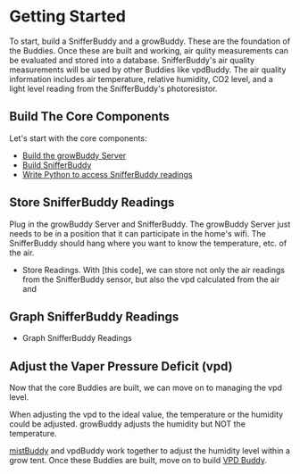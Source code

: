 # Getting Started
To start, build a SnifferBuddy and a growBuddy.  These are the foundation of the Buddies.  Once these are built and working, air qulity measurements can be evaluated and stored into a database.  SnifferBuddy's air quality measurements will be used by other Buddies like vpdBuddy.  The air quality information includes air temperature, relative humidity, CO2 level, and a light level reading from the SnifferBuddy's photoresistor.


## Build The Core Components
Let's start with the core components:
- [Build the growBuddy Server](growBuddyServer.md)
- [Build SnifferBuddy](snifferbuddy_page)
- [Write Python to access SnifferBuddy readings](examples)
## Store SnifferBuddy Readings
Plug in the growBuddy Server and SnifferBuddy.  The growBuddy Server just needs to be in a position that it can participate in the home's wifi.  The SnifferBuddy should hang where you want to know the temperature, etc. of the air.
- Store Readings.  With [this code], we can store not only the air readings from the SnifferBuddy sensor, but also the vpd calculated from the air and
## Graph SnifferBuddy Readings
- Graph SnifferBuddy Readings
## Adjust the Vaper Pressure Deficit (vpd)
Now that the core Buddies are built, we can move on to managing the vpd level.

When adjusting the vpd to the ideal value, the temperature or the humidity could be adjusted.  growBuddy adjusts the humidity but NOT the temperature.

[mistBuddy](mistBuddy) and vpdBuddy work together to adjust the humidity level within  a grow tent.
Once these Buddies are built, move on to build [VPD Buddy](vpdbuddy).